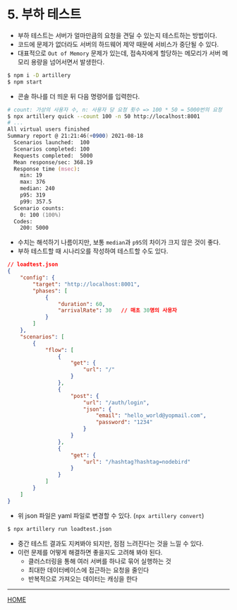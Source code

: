 # 5. 부하 테스트

- 부하 테스트는 서버가 얼마만큼의 요청을 견딜 수 있는지 테스트하는 방법이다.
- 코드에 문제가 없더라도 서버의 하드웨어 제약 때문에 서비스가 중단될 수 있다.
- 대표적으로 `Out of Memory` 문제가 있는데, 접속자에게 할당하는 메모리가 서버 메모리 용량을 넘어서면서 발생한다.

```zsh
$ npm i -D artillery
$ npm start
```

- 콘솔 하나를 더 띄운 뒤 다음 명령어를 입력한다.

```zsh
# count: 가상의 사용자 수, n: 사용자 당 요청 횟수 => 100 * 50 = 5000번의 요청
$ npx artillery quick --count 100 -n 50 http://localhost:8001
# ...
All virtual users finished
Summary report @ 21:21:46(+0900) 2021-08-18
  Scenarios launched:  100
  Scenarios completed: 100
  Requests completed:  5000
  Mean response/sec: 368.19
  Response time (msec):
    min: 19
    max: 376
    median: 240
    p95: 319
    p99: 357.5
  Scenario counts:
    0: 100 (100%)
  Codes:
    200: 5000
```

- 수치는 해석하기 나름이지만, 보통 `median`과 `p95`의 차이가 크지 않은 것이 좋다.
- 부하 테스트할 때 시나리오를 작성하여 테스트할 수도 있다.

```json
// loadtest.json
{
    "config": {
        "target": "http://localhost:8001",
        "phases": [
            {
                "duration": 60,
                "arrivalRate": 30   // 매초 30명의 사용자
            }
        ]
    },
    "scenarios": [
        {
            "flow": [
                {
                    "get": { 
                        "url": "/" 
                    }
                },
                {
                    "post": {
                        "url": "/auth/login",
                        "json": {
                            "email": "hello_world@yopmail.com",
                            "password": "1234"
                        }
                    }
                },
                {
                    "get": {
                        "url": "/hashtag?hashtag=nodebird"
                    }
                }
            ]
        }
    ]
}
```

- 위 json 파일은 yaml 파일로 변경할 수 있다. (`npx artillery convert`)

```zsh
$ npx artillery run loadtest.json
```

- 중간 테스트 결과도 지켜봐야 되지만, 점점 느려진다는 것을 느낄 수 있다.
- 이런 문제를 어떻게 해결하면 좋을지도 고려해 봐야 된다.
    - 클러스터링을 통해 여러 서버를 하나로 묶어 실행하는 것
    - 최대한 데이터베이스에 접근하는 요청을 줄인다
    - 반복적으로 가져오는 데이터는 캐싱을 한다

-----
[HOME](./index.md)